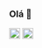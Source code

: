 ### Olá 👋
<img src="https://cdn.jsdelivr.net/gh/devicons/devicon/icons/html5/html5-original.svg" width='20' heidth='20' /> <img src="https://cdn.jsdelivr.net/gh/devicons/devicon/icons/css3/css3-original.svg" width='20' heidth='20'/>
          
          

          